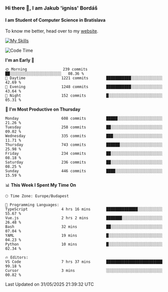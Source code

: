 ### Hi there 👋, I am Jakub 'igniss' Bordáš

#### I am Student of Computer Science in Bratislava
To know me better, head over to my [website](https://bordas.sk).

[![My Skills](https://skillicons.dev/icons?i=js,typescript,html,css,figma,svelte,vue,next,postgresql,nest,express,nodejs)](https://bordas.sk)


<!--START_SECTION:waka-->
![Code Time](http://img.shields.io/badge/Code%20Time-1%2C918%20hrs%2036%20mins-blue)

**I'm an Early 🐤** 

```text
🌞 Morning                239 commits         ██░░░░░░░░░░░░░░░░░░░░░░░   08.36 % 
🌆 Daytime                1221 commits        ███████████░░░░░░░░░░░░░░   42.69 % 
🌃 Evening                1248 commits        ███████████░░░░░░░░░░░░░░   43.64 % 
🌙 Night                  152 commits         █░░░░░░░░░░░░░░░░░░░░░░░░   05.31 % 
```
📅 **I'm Most Productive on Thursday** 

```text
Monday                   608 commits         █████░░░░░░░░░░░░░░░░░░░░   21.26 % 
Tuesday                  258 commits         ██░░░░░░░░░░░░░░░░░░░░░░░   09.02 % 
Wednesday                335 commits         ███░░░░░░░░░░░░░░░░░░░░░░   11.71 % 
Thursday                 743 commits         ██████░░░░░░░░░░░░░░░░░░░   25.98 % 
Friday                   234 commits         ██░░░░░░░░░░░░░░░░░░░░░░░   08.18 % 
Saturday                 236 commits         ██░░░░░░░░░░░░░░░░░░░░░░░   08.25 % 
Sunday                   446 commits         ████░░░░░░░░░░░░░░░░░░░░░   15.59 % 
```


📊 **This Week I Spent My Time On** 

```text
🕑︎ Time Zone: Europe/Budapest

💬 Programming Languages: 
TypeScript               4 hrs 16 mins       ██████████████░░░░░░░░░░░   55.67 % 
Vue.js                   2 hrs 2 mins        ███████░░░░░░░░░░░░░░░░░░   26.48 % 
Bash                     32 mins             ██░░░░░░░░░░░░░░░░░░░░░░░   07.04 % 
YAML                     19 mins             █░░░░░░░░░░░░░░░░░░░░░░░░   04.23 % 
Python                   10 mins             █░░░░░░░░░░░░░░░░░░░░░░░░   02.34 % 

🔥 Editors: 
VS Code                  7 hrs 37 mins       █████████████████████████   99.18 % 
Cursor                   3 mins              ░░░░░░░░░░░░░░░░░░░░░░░░░   00.82 % 
```


 Last Updated on 31/05/2025 21:39:32 UTC
<!--END_SECTION:waka-->
